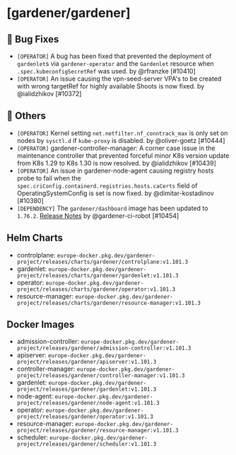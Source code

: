 # [gardener/gardener]

## 🐛 Bug Fixes

- `[OPERATOR]` A bug has been fixed that prevented the deployment of `gardenlet`s via `gardener-operator` and the `Gardenlet` resource when `.spec.kubeconfigSecretRef` was used. by @rfranzke [#10410]
- `[OPERATOR]` An issue causing the vpn-seed-server VPA's to be created with wrong targetRef for highly available Shoots is now fixed. by @ialidzhikov [#10372]
## 🏃 Others

- `[OPERATOR]` Kernel setting `net.netfilter.nf_conntrack_max` is only set on nodes by `sysctl.d` if `kube-proxy` is disabled. by @oliver-goetz [#10444]
- `[OPERATOR]` gardener-controller-manager: A corner case issue in the maintenance controller that prevented forceful minor K8s version update from K8s 1.29 to K8s 1.30 is now resolved. by @ialidzhikov [#10439]
- `[OPERATOR]` An issue in gardener-node-agent causing registry hosts probe to fail when the `spec.criConfig.containerd.registries.hosts.caCerts` field of OperatingSystemConfig is set is now fixed. by @dimitar-kostadinov [#10380]
- `[DEPENDENCY]` The `gardener/dashboard` image has been updated to `1.76.2`. [Release Notes](https://redirect.github.com/gardener/dashboard/releases/tag/1.76.2) by @gardener-ci-robot [#10454]

## Helm Charts
- controlplane: `europe-docker.pkg.dev/gardener-project/releases/charts/gardener/controlplane:v1.101.3`
- gardenlet: `europe-docker.pkg.dev/gardener-project/releases/charts/gardener/gardenlet:v1.101.3`
- operator: `europe-docker.pkg.dev/gardener-project/releases/charts/gardener/operator:v1.101.3`
- resource-manager: `europe-docker.pkg.dev/gardener-project/releases/charts/gardener/resource-manager:v1.101.3`
## Docker Images
- admission-controller: `europe-docker.pkg.dev/gardener-project/releases/gardener/admission-controller:v1.101.3`
- apiserver: `europe-docker.pkg.dev/gardener-project/releases/gardener/apiserver:v1.101.3`
- controller-manager: `europe-docker.pkg.dev/gardener-project/releases/gardener/controller-manager:v1.101.3`
- gardenlet: `europe-docker.pkg.dev/gardener-project/releases/gardener/gardenlet:v1.101.3`
- node-agent: `europe-docker.pkg.dev/gardener-project/releases/gardener/node-agent:v1.101.3`
- operator: `europe-docker.pkg.dev/gardener-project/releases/gardener/operator:v1.101.3`
- resource-manager: `europe-docker.pkg.dev/gardener-project/releases/gardener/resource-manager:v1.101.3`
- scheduler: `europe-docker.pkg.dev/gardener-project/releases/gardener/scheduler:v1.101.3`

